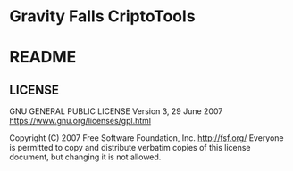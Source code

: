 # Gravity Falls CriptoTools
<h1>README</h1>


<h2>LICENSE</h2>

GNU GENERAL PUBLIC LICENSE
Version 3, 29 June 2007
https://www.gnu.org/licenses/gpl.html

Copyright (C) 2007 Free Software Foundation, Inc. <http://fsf.org/>
Everyone is permitted to copy and distribute verbatim copies
of this license document, but changing it is not allowed.
